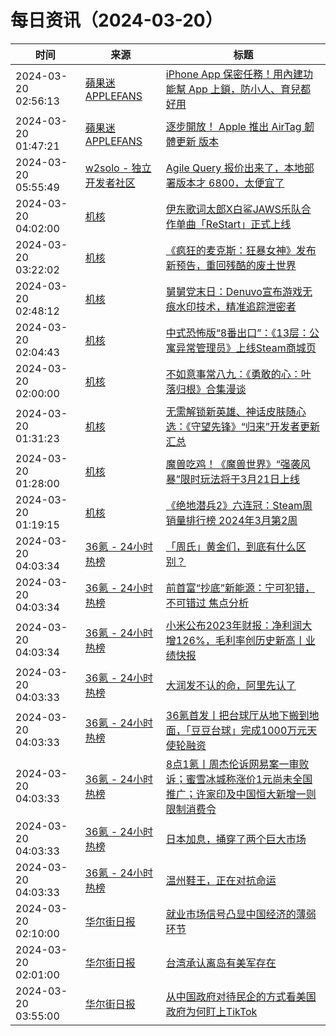 ﻿# 每日资讯（2024-03-20）

|时间|来源|标题|
|---|---|---|
|2024-03-20 02:56:13|[蘋果迷 APPLEFANS](https://applefans.today/feed/)|[iPhone App 保密任務！用內建功能幫 App 上鎖，防小人、育兒都好用](https://applefans.today/2024-03-lock-iphone-app/)|
|2024-03-20 01:47:21|[蘋果迷 APPLEFANS](https://applefans.today/feed/)|[逐步開放！ Apple 推出 AirTag 韌體更新 版本](https://applefans.today/2024-03-apple-airtag-firmware-update/)|
|2024-03-20 05:55:49|[w2solo - 独立开发者社区](https://w2solo.com/topics/feed)|[Agile Query 报价出来了，本地部署版本才 6800，太便宜了](https://w2solo.com/topics/4491)|
|2024-03-20 04:02:00|[机核](https://www.gcores.com/rss)|[伊东歌词太郎X白鲨JAWS乐队合作单曲「ReStart」正式上线](https://www.gcores.com/articles/179149)|
|2024-03-20 03:22:02|[机核](https://www.gcores.com/rss)|[《疯狂的麦克斯：狂暴女神》发布新预告，重回残酷的废土世界](https://www.gcores.com/articles/179167)|
|2024-03-20 02:48:12|[机核](https://www.gcores.com/rss)|[舅舅党末日：Denuvo宣布游戏无痕水印技术，精准追踪泄密者](https://www.gcores.com/articles/179166)|
|2024-03-20 02:04:43|[机核](https://www.gcores.com/rss)|[中式恐怖版“8番出口”：《13层：公寓异常管理员》上线Steam商城页](https://www.gcores.com/articles/179165)|
|2024-03-20 02:00:00|[机核](https://www.gcores.com/rss)|[不如意事常八九：《勇敢的心：叶落归根》合集漫谈](https://www.gcores.com/articles/179138)|
|2024-03-20 01:31:23|[机核](https://www.gcores.com/rss)|[无需解锁新英雄、神话皮肤随心选：《守望先锋》“归来”开发者更新汇总](https://www.gcores.com/articles/179162)|
|2024-03-20 01:28:00|[机核](https://www.gcores.com/rss)|[魔兽吃鸡！《魔兽世界》“强袭风暴”限时玩法将于3月21日上线](https://www.gcores.com/articles/179160)|
|2024-03-20 01:19:15|[机核](https://www.gcores.com/rss)|[《绝地潜兵2》六连冠：Steam周销量排行榜 2024年3月第2周](https://www.gcores.com/articles/179161)|
|2024-03-20 04:03:34|[36氪 - 24小时热榜](https://rss.mifaw.com/articles/5c8bb11a3c41f61efd36683e/5c91d2e23882afa09dff4901)|[「周氏」黄金们，到底有什么区别？](https://36kr.com/p/2696369720136327)|
|2024-03-20 04:03:34|[36氪 - 24小时热榜](https://rss.mifaw.com/articles/5c8bb11a3c41f61efd36683e/5c91d2e23882afa09dff4901)|[前首富“抄底”新能源：宁可犯错，不可错过 焦点分析](https://36kr.com/p/2694771021180290)|
|2024-03-20 04:03:34|[36氪 - 24小时热榜](https://rss.mifaw.com/articles/5c8bb11a3c41f61efd36683e/5c91d2e23882afa09dff4901)|[小米公布2023年财报：净利润大增126%，毛利率创历史新高丨业绩快报](https://36kr.com/p/2696386100719238)|
|2024-03-20 04:03:33|[36氪 - 24小时热榜](https://rss.mifaw.com/articles/5c8bb11a3c41f61efd36683e/5c91d2e23882afa09dff4901)|[大润发不认的命，阿里先认了](https://36kr.com/p/2696539806332802)|
|2024-03-20 04:03:33|[36氪 - 24小时热榜](https://rss.mifaw.com/articles/5c8bb11a3c41f61efd36683e/5c91d2e23882afa09dff4901)|[36氪首发丨把台球厅从地下搬到地面，「豆豆台球」完成1000万元天使轮融资](https://36kr.com/p/2686351236509312)|
|2024-03-20 04:03:33|[36氪 - 24小时热榜](https://rss.mifaw.com/articles/5c8bb11a3c41f61efd36683e/5c91d2e23882afa09dff4901)|[8点1氪丨周杰伦诉网易案一审败诉；蜜雪冰城称涨价1元尚未全国推广；许家印及中国恒大新增一则限制消费令](https://36kr.com/p/2697145253165193)|
|2024-03-20 04:03:33|[36氪 - 24小时热榜](https://rss.mifaw.com/articles/5c8bb11a3c41f61efd36683e/5c91d2e23882afa09dff4901)|[日本加息，捅穿了两个巨大市场](https://36kr.com/p/2696401914359428)|
|2024-03-20 04:03:33|[36氪 - 24小时热榜](https://rss.mifaw.com/articles/5c8bb11a3c41f61efd36683e/5c91d2e23882afa09dff4901)|[温州鞋王，正在对抗命运](https://36kr.com/p/2695943527689858)|
|2024-03-20 02:10:00|[华尔街日报](https://cn.wsj.com/zh-hans/rss)|[就业市场信号凸显中国经济的薄弱环节](https://cn.wsj.com/articles/%E5%8A%B3%E5%8A%A8%E5%8A%9B%E5%B8%82%E5%9C%BA%E4%BF%A1%E5%8F%B7%E5%87%B8%E6%98%BE%E4%B8%AD%E5%9B%BD%E7%BB%8F%E6%B5%8E%E7%9A%84%E8%96%84%E5%BC%B1%E7%8E%AF%E8%8A%82-cfd23e10)|
|2024-03-20 02:01:00|[华尔街日报](https://cn.wsj.com/zh-hans/rss)|[台湾承认离岛有美军存在](https://cn.wsj.com/articles/%E5%8F%B0%E6%B9%BE%E6%89%BF%E8%AE%A4%E7%A6%BB%E5%B2%9B%E6%9C%89%E7%BE%8E%E5%86%9B%E5%AD%98%E5%9C%A8-4efb6dea)|
|2024-03-20 03:55:00|[华尔街日报](https://cn.wsj.com/zh-hans/rss)|[从中国政府对待民企的方式看美国政府为何盯上TikTok](https://cn.wsj.com/articles/%E4%BB%8E%E4%B8%AD%E5%9B%BD%E6%94%BF%E5%BA%9C%E5%AF%B9%E5%BE%85%E6%B0%91%E4%BC%81%E7%9A%84%E6%96%B9%E5%BC%8F%E7%9C%8B%E7%BE%8E%E5%9B%BD%E6%94%BF%E5%BA%9C%E4%B8%BA%E4%BD%95%E7%9B%AF%E4%B8%8Atiktok-8715a352)|
